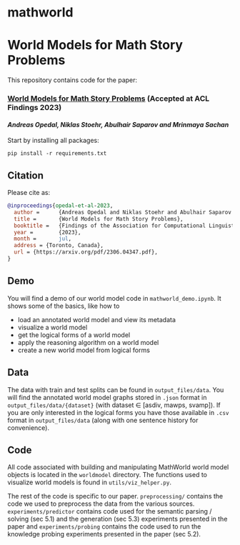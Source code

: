 # mathworld

# World Models for Math Story Problems

This repository contains code for the paper:

### [World Models for Math Story Problems](https://arxiv.org/pdf/2306.04347.pdf) (Accepted at ACL Findings 2023)
#### _Andreas Opedal, Niklas Stoehr, Abulhair Saparov and Mrinmaya Sachan_

Start by installing all packages:

`pip install -r requirements.txt`

## Citation
Please cite as:
```bibtex
@inproceedings{opedal-et-al-2023,
  author =      {Andreas Opedal and Niklas Stoehr and Abulhair Saparov and Mrinmaya Sachan},
  title =       {World Models for Math Story Problems},
  booktitle =   {Findings of the Association for Computational Linguistics: ACL 2023},
  year =        {2023},
  month =       jul,
  address = {Toronto, Canada},
  url = {https://arxiv.org/pdf/2306.04347.pdf},
}
```

## Demo

You will find a demo of our world model code in `mathworld_demo.ipynb`. It shows some of the basics, like how to 
* load an annotated world model and view its metadata
* visualize a world model
* get the logical forms of a world model
* apply the reasoning algorithm on a world model
* create a new world model from logical forms

## Data

The data with train and test splits can be found in `output_files/data`. You will find the annotated world model graphs stored in `.json` format in `output_files/data/{dataset}` (with dataset $\in$ [asdiv, mawps, svamp]). If you are only interested in the logical forms you have those available in `.csv` format in `output_files/data` (along with one sentence history for convenience).

## Code

All code associated with building and manipulating MathWorld world model objects is located in the `worldmodel` directory. The functions used to visualize world models is found in `utils/viz_helper.py`.

The rest of the code is specific to our paper. `preprocessing/` contains the code we used to preprocess the data from the various sources. `experiments/predictor` contains code used for the semantic parsing / solving (sec 5.1) and the generation (sec 5.3) experiments presented in the paper and `experiments/probing` contains the code used to run the knowledge probing experiments presented in the paper (sec 5.2).
